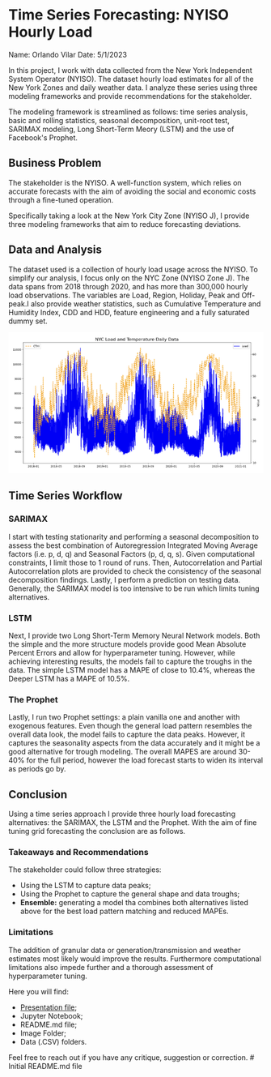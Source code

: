 # Time Series Forecasting: NYISO Hourly Load
Name: Orlando Vilar
Date: 5/1/2023

In this project, I work with data collected from the New York Independent 
System Operator 
(NYISO). The dataset hourly load estimates for all of the New York Zones 
and daily weather data.
I analyze these series using three modeling frameworks and provide 
recommendations for the 
stakeholder.

The modeling framework is streamlined as follows: time series analysis, 
basic and rolling 
statistics, seasonal decomposition, unit-root test, SARIMAX modeling, 
Long Short-Term Meory (LSTM) 
and the use of Facebook's Prophet.

## Business Problem
The stakeholder is the NYISO. A well-function system, which relies on 
accurate forecasts with the aim of avoiding the social and economic costs through a fine-tuned operation. 

Specifically taking a look at the New York City Zone (NYISO J), I provide 
three modeling frameworks that aim to reduce forecasting deviations.

## Data and Analysis
The dataset used is a collection of hourly load usage across the NYISO. To simplify our analysis, I 
focus only on the NYC Zone (NYISO Zone J). The data spans from 2018 through 2020, and has more than 
300,000 hourly load observations. The variables are Load, Region, Holiday, Peak and Off-peak.I also provide 
weather statistics, such as Cumulative Temperature and Humidity Index, CDD and HDD, feature engineering and 
a fully saturated dummy set.

<img src='https://github.com/ovilar/phase_5-project/blob/main/img/nyc_hourly_load.png' alt='Hourly Load in NYC and CTHI 
statistic'>

## Time Series Workflow

### SARIMAX
I start with testing stationarity and performing a seasonal decomposition to assess the best combination of Autoregression Integrated Moving Average factors (i.e. p, 
d, q) and Seasonal Factors (p, d, q, s). Given computational constraints, I limit those to 1 round of runs. Then, Autocorrelation and Partial 
Autocorrelation plots are provided to check the consistency of the seasonal decomposition findings. Lastly, 
I perform a prediction on testing data. Generally, the SARIMAX model is too intensive to be run which limits tuning 
alternatives.

### LSTM
Next, I provide two Long Short-Term Memory Neural Network models. Both the simple and the more structure models provide good 
Mean Absolute Percent Errors and allow for hyperparameter tuning. However, while achieving interesting results, the models 
fail to capture the troughs in the data. The simple LSTM model has a MAPE of close to 10.4%, whereas the 
Deeper LSTM has a MAPE of 10.5%.

### The Prophet
Lastly, I run two Prophet settings: a plain vanilla one and another with exogenous features. Even though the general load 
pattern resembles the overall data look, the model fails to capture the data peaks. However, it captures the seasonality 
aspects from the data accurately and it might be a good alternative for trough modeling. The overall MAPES 
are around 30-40% for the full period, however the load forecast starts to widen its interval as periods go 
by.


## Conclusion
Using a time series approach I provide three hourly load forecasting alternatives: the SARIMAX, the LSTM and the Prophet. 
With the aim of fine tuning grid forecasting the conclusion are as follows.

### Takeaways and Recommendations
The stakeholder could follow three strategies:
<ul>
<li>Using the LSTM to capture data peaks;</li>
<li>Using the Prophet to capture the general shape and data troughs;</li>
<li><b>Ensemble:</b> generating a model tha combines both alternatives listed above for the best load pattern matching 
and reduced MAPEs.</li>
</ul>

### Limitations
The addition of granular data or generation/transmission and weather estimates most likely would improve the results. 
Furthermore computational limitations also impede further and a thorough assessment of hyperparameter tuning.

Here you will find:

<ul>
<li><a href='https://github.com/ovilar/phase_5-project/blob/main/presentation.pdf' 
alt='Presentation'>Presentation file</a>;</li>
<li>Jupyter Notebook;</li>
<li>README.md file;</li>
<li>Image Folder;</li>
<li>Data (.CSV) folders.</li>
</ul>
Feel free to reach out if you have any critique, suggestion or 
correction.
# 
Initial README.md file

